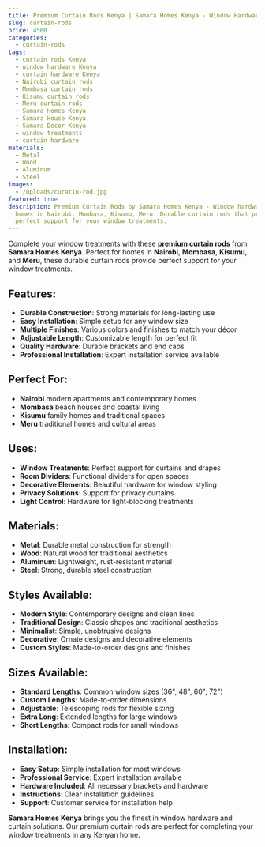 ```yaml
---
title: Premium Curtain Rods Kenya | Samara Homes Kenya - Window Hardware Nairobi, Meru
slug: curtain-rods
price: 4500
categories:
  - curtain-rods
tags:
  - curtain rods Kenya
  - window hardware Kenya
  - curtain hardware Kenya
  - Nairobi curtain rods
  - Mombasa curtain rods
  - Kisumu curtain rods
  - Meru curtain rods
  - Samara Homes Kenya
  - Samara House Kenya
  - Samara Decor Kenya
  - window treatments
  - curtain hardware
materials:
  - Metal
  - Wood
  - Aluminum
  - Steel
images:
  - /uploads/curatin-rod.jpg
featured: true
description: Premium Curtain Rods by Samara Homes Kenya - Window hardware for
  homes in Nairobi, Mombasa, Kisumu, Meru. Durable curtain rods that provide
  perfect support for your window treatments.
---
```

Complete your window treatments with these **premium curtain rods** from **Samara Homes Kenya**. Perfect for homes in **Nairobi**, **Mombasa**, **Kisumu**, and **Meru**, these durable curtain rods provide perfect support for your window treatments.

## Features:
- **Durable Construction**: Strong materials for long-lasting use
- **Easy Installation**: Simple setup for any window size
- **Multiple Finishes**: Various colors and finishes to match your décor
- **Adjustable Length**: Customizable length for perfect fit
- **Quality Hardware**: Durable brackets and end caps
- **Professional Installation**: Expert installation service available

## Perfect For:
- **Nairobi** modern apartments and contemporary homes
- **Mombasa** beach houses and coastal living
- **Kisumu** family homes and traditional spaces
- **Meru** traditional homes and cultural areas

## Uses:
- **Window Treatments**: Perfect support for curtains and drapes
- **Room Dividers**: Functional dividers for open spaces
- **Decorative Elements**: Beautiful hardware for window styling
- **Privacy Solutions**: Support for privacy curtains
- **Light Control**: Hardware for light-blocking treatments

## Materials:
- **Metal**: Durable metal construction for strength
- **Wood**: Natural wood for traditional aesthetics
- **Aluminum**: Lightweight, rust-resistant material
- **Steel**: Strong, durable steel construction

## Styles Available:
- **Modern Style**: Contemporary designs and clean lines
- **Traditional Design**: Classic shapes and traditional aesthetics
- **Minimalist**: Simple, unobtrusive designs
- **Decorative**: Ornate designs and decorative elements
- **Custom Styles**: Made-to-order designs and finishes

## Sizes Available:
- **Standard Lengths**: Common window sizes (36", 48", 60", 72")
- **Custom Lengths**: Made-to-order dimensions
- **Adjustable**: Telescoping rods for flexible sizing
- **Extra Long**: Extended lengths for large windows
- **Short Lengths**: Compact rods for small windows

## Installation:
- **Easy Setup**: Simple installation for most windows
- **Professional Service**: Expert installation available
- **Hardware Included**: All necessary brackets and hardware
- **Instructions**: Clear installation guidelines
- **Support**: Customer service for installation help

**Samara Homes Kenya** brings you the finest in window hardware and curtain solutions. Our premium curtain rods are perfect for completing your window treatments in any Kenyan home.
